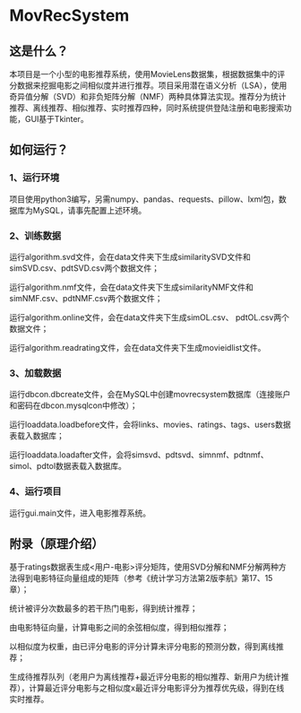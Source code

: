 # MovRecSystem

## 这是什么？

本项目是一个小型的电影推荐系统，使用MovieLens数据集，根据数据集中的评分数据来挖掘电影之间相似度并进行推荐。项目采用潜在语义分析（LSA），使用奇异值分解（SVD）和非负矩阵分解（NMF）两种具体算法实现。推荐分为统计推荐、离线推荐、相似推荐、实时推荐四种，同时系统提供登陆注册和电影搜索功能，GUI基于Tkinter。

## 如何运行？

### 1、运行环境

项目使用python3编写，另需numpy、pandas、requests、pillow、lxml包，数据库为MySQL，请事先配置上述环境。

### 2、训练数据

运行algorithm.svd文件，会在data文件夹下生成similaritySVD文件和simSVD.csv、pdtSVD.csv两个数据文件；

运行algorithm.nmf文件，会在data文件夹下生成similarityNMF文件和
simNMF.csv、pdtNMF.csv两个数据文件；

运行algorithm.online文件，会在data文件夹下生成simOL.csv、
pdtOL.csv两个数据文件；

运行algorithm.readrating文件，会在data文件夹下生成movieidlist文件。

### 3、加载数据

运行dbcon.dbcreate文件，会在MySQL中创建movrecsystem数据库（连接账户和密码在dbcon.mysqlcon中修改）；

运行loaddata.loadbefore文件，会将links、movies、ratings、tags、users数据表载入数据库；

运行loaddata.loadafter文件，会将simsvd、pdtsvd、simnmf、pdtnmf、simol、pdtol数据表载入数据库。

### 4、运行项目

运行gui.main文件，进入电影推荐系统。

## 附录（原理介绍）

基于ratings数据表生成<用户-电影>评分矩阵，使用SVD分解和NMF分解两种方法得到电影特征向量组成的矩阵（参考《统计学习方法第2版李航》第17、15章）；

统计被评分次数最多的若干热门电影，得到统计推荐；

由电影特征向量，计算电影之间的余弦相似度，得到相似推荐；

以相似度为权重，由已评分电影的评分计算未评分电影的预测分数，得到离线推荐；

生成待推荐队列（老用户为离线推荐+最近评分电影的相似推荐、新用户为统计推荐），计算最近评分电影与之相似度x最近评分电影评分为推荐优先级，得到在线实时推荐。
